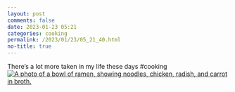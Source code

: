 ```yaml
---
layout: post
comments: false
date: 2023-01-23 05:21
categories: cooking
permalink: /2023/01/23/05_21_40.html
no-title: true
---
```

There’s a lot more taken in my life these days #cooking
<a href="https://d3t93cdvac8n1l.cloudfront.net:443/media/4b5f79e7-b824-4f3a-b7e9-82662356bd7b"><img src="https://d3t93cdvac8n1l.cloudfront.net:443/media/4b5f79e7-b824-4f3a-b7e9-82662356bd7b/480" alt="A photo of a bowl of ramen, showing noodles, chicken, radish, and carrot in broth." /></a>